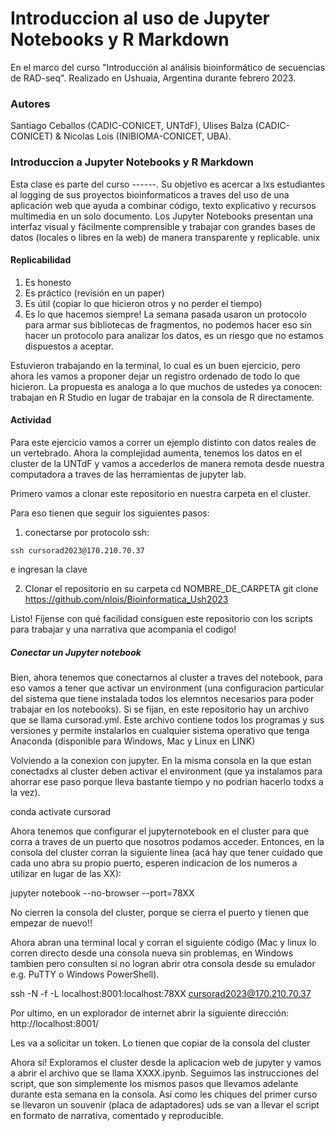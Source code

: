 # Introduccion al uso de Jupyter Notebooks y R Markdown
En el marco del curso "Introducción al análisis bioinformático de secuencias de RAD-seq". Realizado en Ushuaia, Argentina durante febrero 2023.

### Autores
Santiago Ceballos (CADIC-CONICET, UNTdF), Ulises Balza (CADIC-CONICET) & Nicolas Lois (INIBIOMA-CONICET, UBA).

### Introduccion a Jupyter Notebooks y R Markdown
Esta clase es parte del curso ------. Su objetivo es acercar a lxs estudiantes al logging  de sus proyectos bioinformaticos a traves del uso de una aplicación web que ayuda a combinar código, texto explicativo y recursos multimedia en un solo documento. Los Jupyter Notebooks presentan una interfaz visual y fácilmente comprensible y trabajar con grandes bases de datos (locales o libres en la web) de manera transparente y replicable.
unix

#### Replicabilidad
1. Es honesto
2. Es práctico (revisión en un paper)
3. Es útil (copiar lo que hicieron otros y no perder el tiempo)
4. Es lo que hacemos siempre! La semana pasada usaron un protocolo para armar sus bibliotecas de fragmentos, no podemos hacer eso sin hacer un protocolo para analizar los datos, es un riesgo que no estamos dispuestos a aceptar.

Estuvieron trabajando en la terminal, lo cual es un buen ejercicio, pero ahora les vamos a proponer dejar un registro ordenado de todo lo que hicieron. La propuesta es analoga a lo que muchos de ustedes ya conocen: trabajan en R Studio en lugar de trabajar en la consola de R directamente.

#### Actividad
Para este ejercicio vamos a correr un ejemplo distinto con datos reales de un vertebrado. Ahora la complejidad aumenta, tenemos los datos en el cluster de la UNTdF y vamos a accederlos de manera remota desde nuestra computadora a traves de las herramientas de jupyter lab.

Primero vamos a clonar este repositorio en nuestra carpeta en el cluster.

Para eso tienen que seguir los siguientes pasos:
1. conectarse por protocolo ssh:
```console
ssh cursorad2023@170.210.70.37 
```
e ingresan la clave

2. Clonar el repositorio en su carpeta
cd NOMBRE_DE_CARPETA
git clone https://github.com/nlois/Bioinformatica_Ush2023

Listo! Fíjense con qué facilidad consiguen este repositorio con los scripts para trabajar y una narrativa que acompania el codigo! 

##### Conectar un Jupyter notebook
Bien, ahora tenemos que conectarnos al cluster a traves del notebook, para eso vamos a tener que activar un environment (una configuracion particular del sistema que tiene instalada todos los elemntos necesarios para poder trabajar en los notebooks). Si se fijan, en este repositorio hay un archivo que se llama cursorad.yml. Este archivo contiene todos los programas y sus versiones y permite instalarlos en cualquier sistema operativo que tenga Anaconda (disponible para Windows, Mac y Linux en LINK)

Volviendo a la conexion con jupyter. En la misma consola en la que estan conectadxs al cluster deben activar el environment (que ya instalamos para ahorrar ese paso porque lleva bastante tiempo y no podrian hacerlo todxs a la vez).

conda activate cursorad

Ahora tenemos que configurar el jupyternotebook en el cluster para que corra a traves de un puerto que nosotros podamos acceder. Entonces, en la consola del cluster corran la siguiente línea (acá hay que tener cuidado que cada uno abra su propio puerto, esperen indicacion de los numeros a utilizar en lugar de las XX):

jupyter notebook --no-browser --port=78XX

No cierren la consola del cluster, porque se cierra el puerto y tienen que empezar de nuevo!! 

Ahora abran una terminal local y corran el siguiente código (Mac y linux lo corren directo desde una consola nueva sin problemas, en Windows tambien pero consulten si no logran abrir otra consola desde su emulador e.g. PuTTY o Windows PowerShell).

ssh -N -f -L localhost:8001:localhost:78XX cursorad2023@170.210.70.37   

Por ultimo, en un explorador de internet abrir la siguiente dirección: http://localhost:8001/

Les va a solicitar un token. Lo tienen que copiar de la consola del cluster


Ahora sí! Exploramos el cluster desde la aplicacion web de jupyter y vamos a abrir el archivo que se llama XXXX.ipynb. Seguimos las instrucciones del script, que son simplemente los mismos pasos que llevamos adelante durante esta semana en la consola. Así como les chiques del primer curso se llevaron un souvenir (placa de adaptadores) uds se van a llevar el script en formato de narrativa, comentado y reproducible.
